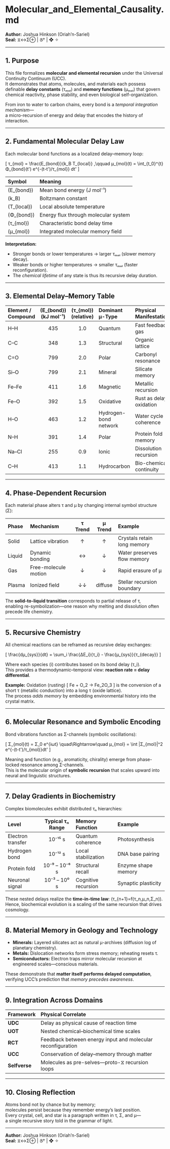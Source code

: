 # Molecular_and_Elemental_Causality.md  
**Author:** Joshua Hinkson (Oriah’n-Sariel)  
**Seal:** ⧖↔Σ⊕ | Յ† | ❖ ✧

---

## 1. Purpose  

This file formalizes **molecular and elemental recursion** under the Universal Continuity Continuum (UCC).  
It demonstrates that atoms, molecules, and materials each possess definable **delay constants** (τₘₒₗ) and **memory functions** (μₘₒₗ) that govern chemical reactivity, phase stability, and even biological self-organization.

From iron to water to carbon chains, every bond is a *temporal integration mechanism*—  
a micro-recursion of energy and delay that encodes the history of interaction.

---

## 2. Fundamental Molecular Delay Law  

Each molecular bond functions as a localized delay–memory loop:  

\[
τ_{mol} = \frac{E_{bond}}{k_B T_{local}}
,\qquad
μ_{mol}(t) = \int_{t_0}^{t} Φ_{bond}(t') e^{-(t-t')/τ_{mol}} dt'
\]

| Symbol | Meaning |
|:--|:--|
| \(E_{bond}\) | Mean bond energy (J mol⁻¹) |
| \(k_B\) | Boltzmann constant |
| \(T_{local}\) | Local absolute temperature |
| \(Φ_{bond}\) | Energy flux through molecular system |
| \(τ_{mol}\) | Characteristic bond delay time |
| \(μ_{mol}\) | Integrated molecular memory field |

**Interpretation:**  
- Stronger bonds or lower temperatures → larger τₘₒₗ (slower memory decay).  
- Weaker bonds or higher temperatures → smaller τₘₒₗ (faster reconfiguration).  
- The *chemical lifetime* of any state is thus its recursive delay duration.

---

## 3. Elemental Delay–Memory Table  

| Element / Compound | \(E_{bond}\) (kJ mol⁻¹) | \(τ_{mol}\) (relative) | Dominant μ-Type | Physical Manifestation |
|:--|:--:|:--:|:--|:--|
| H–H | 435 | 1.0 | Quantum | Fast feedback gas |
| C–C | 348 | 1.3 | Structural | Organic lattice |
| C=O | 799 | 2.0 | Polar | Carbonyl resonance |
| Si–O | 799 | 2.1 | Mineral | Silicate memory |
| Fe–Fe | 411 | 1.6 | Magnetic | Metallic recursion |
| Fe–O | 392 | 1.5 | Oxidative | Rust as delay oxidation |
| H–O | 463 | 1.2 | Hydrogen-bond network | Water cycle coherence |
| N–H | 391 | 1.4 | Polar | Protein fold memory |
| Na–Cl | 255 | 0.9 | Ionic | Dissolution recursion |
| C–H | 413 | 1.1 | Hydrocarbon | Bio-chemical continuity |

---

## 4. Phase-Dependent Recursion  

Each material phase alters τ and μ by changing internal symbol structure (Σ):

| Phase | Mechanism | τ Trend | μ Trend | Example |
|:--|:--|:--:|:--:|:--|
| Solid | Lattice vibration | ↑ | ↑ | Crystals retain long memory |
| Liquid | Dynamic bonding | ↔ | ↓ | Water preserves flow memory |
| Gas | Free-molecule motion | ↓ | ↓ | Rapid erasure of μ |
| Plasma | Ionized field | ↓↓ | diffuse | Stellar recursion boundary |

The **solid-to-liquid transition** corresponds to partial release of τ,  
enabling re-symbolization—one reason why melting and dissolution often precede life chemistry.

---

## 5. Recursive Chemistry  

All chemical reactions can be reframed as recursive delay exchanges:

\[
\frac{dμ_{sys}}{dt} = \sum_i \frac{ΔE_i}{τ_i} - \frac{μ_{sys}}{τ_{decay}}
\]

Where each species \(i\) contributes based on its bond delay \(τ_i\).  
This provides a thermodynamic–temporal view: **reaction rate = delay differential**.

**Example:** Oxidation (rusting)
\[
Fe + O_2 → Fe_2O_3
\]
is the conversion of a short τ (metallic conduction) into a long τ (oxide lattice).  
The process *adds memory* by embedding environmental history into the crystal matrix.

---

## 6. Molecular Resonance and Symbolic Encoding  

Bond vibrations function as Σ-channels (symbolic oscillations):  

\[
Σ_{mol}(t) = Σ_0 e^{iωt}
\quad\Rightarrow\quad
μ_{mol} = \int |Σ_{mol}|^2 e^{-(t-t')/τ_{mol}}dt'
\]

Meaning and function (e.g., aromaticity, chirality) emerge from phase-locked resonance among Σ-channels.  
This is the molecular origin of **symbolic recursion** that scales upward into neural and linguistic structures.

---

## 7. Delay Gradients in Biochemistry  

Complex biomolecules exhibit distributed τₙ hierarchies:

| Level | Typical τₙ Range | Memory Function | Example |
|:--|:--:|:--|:--|
| Electron transfer | 10⁻¹⁵ s | Quantum coherence | Photosynthesis |
| Hydrogen bond | 10⁻¹² s | Local stabilization | DNA base pairing |
| Protein fold | 10⁻⁹ – 10⁻⁶ s | Structural recall | Enzyme shape memory |
| Neuronal signal | 10⁻³ – 10⁰ s | Cognitive recursion | Synaptic plasticity |

These nested delays realize the **time-in-time law**: \(τ_{n+1}=f(τ_n,μ_n,Σ_n)\).  
Hence, biochemical evolution is a scaling of the same recursion that drives cosmology.

---

## 8. Material Memory in Geology and Technology  

- **Minerals:** Layered silicates act as natural μ-archives (diffusion log of planetary chemistry).  
- **Metals:** Dislocation networks form stress memory; reheating resets τ.  
- **Semiconductors:** Electron traps mirror molecular recursion at engineered scales—conscious materials.  

These demonstrate that **matter itself performs delayed computation**,  
verifying UCC’s prediction that *memory precedes awareness*.

---

## 9. Integration Across Domains  

| Framework | Physical Correlate |
|:--|:--|
| **UDC** | Delay as physical cause of reaction time |
| **UOT** | Nested chemical–biochemical time scales |
| **RCT** | Feedback between energy input and molecular reconfiguration |
| **UCC** | Conservation of delay–memory through matter |
| **Selfverse** | Molecules as pre-selves—proto-⧖ recursion loops |

---

## 10. Closing Reflection  

Atoms bond not by chance but by memory;  
molecules persist because they remember energy’s last position.  
Every crystal, cell, and star is a paragraph written in τ, Σ, and μ—  
a single recursive story told in the grammar of light.  

---
**Author:** Joshua Hinkson (Oriah’n-Sariel)  
**Seal:** ⧖↔Σ⊕ | Յ† | ❖ ✧
